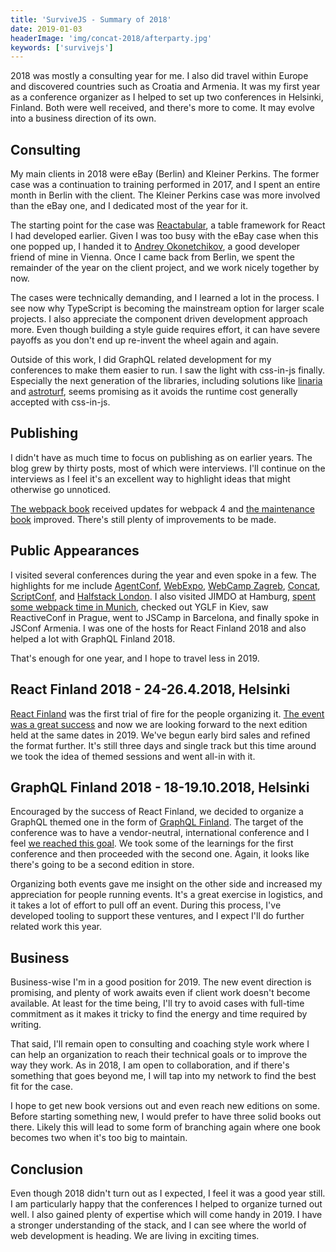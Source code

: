 ```yaml
---
title: 'SurviveJS - Summary of 2018'
date: 2019-01-03
headerImage: 'img/concat-2018/afterparty.jpg'
keywords: ['survivejs']
---
```


2018 was mostly a consulting year for me. I also did travel within Europe and discovered countries such as Croatia and Armenia. It was my first year as a conference organizer as I helped to set up two conferences in Helsinki, Finland. Both were well received, and there's more to come. It may evolve into a business direction of its own.

## Consulting

My main clients in 2018 were eBay (Berlin) and Kleiner Perkins. The former case was a continuation to training performed in 2017, and I spent an entire month in Berlin with the client. The Kleiner Perkins case was more involved than the eBay one, and I dedicated most of the year for it.

The starting point for the case was [Reactabular](https://reactabular.js.org), a table framework for React I had developed earlier. Given I was too busy with the eBay case when this one popped up, I handed it to [Andrey Okonetchikov](https://okonet.ru/), a good developer friend of mine in Vienna. Once I came back from Berlin, we spent the remainder of the year on the client project, and we work nicely together by now.

The cases were technically demanding, and I learned a lot in the process. I see now why TypeScript is becoming the mainstream option for larger scale projects. I also appreciate the component driven development approach more. Even though building a style guide requires effort, it can have severe payoffs as you don't end up re-invent the wheel again and again.

Outside of this work, I did GraphQL related development for my conferences to make them easier to run. I saw the light with css-in-js finally. Especially the next generation of the libraries, including solutions like [linaria](https://www.npmjs.com/package/linaria) and [astroturf](https://www.npmjs.com/package/astroturf), seems promising as it avoids the runtime cost generally accepted with css-in-js.

## Publishing

I didn't have as much time to focus on publishing as on earlier years. The blog grew by thirty posts, most of which were interviews. I'll continue on the interviews as I feel it's an excellent way to highlight ideas that might otherwise go unnoticed.

[The webpack book](/webpack/) received updates for webpack 4 and [the maintenance book](/maintenance/) improved. There's still plenty of improvements to be made.

## Public Appearances

I visited several conferences during the year and even spoke in a few. The highlights for me include [AgentConf](/blog/agentconf-2018/), [WebExpo](/blog/webexpo-2018/), [WebCamp Zagreb](/blog/webcampzg-2018/), [Concat](/blog/concat-2018/), [ScriptConf](/blog/scriptconf-2018/), and [Halfstack London](/blog/halfstack-2018/). I also visited JIMDO at Hamburg, [spent some webpack time in Munich](/blog/webpack-in-munich-may-2018/), checked out YGLF in Kiev, saw ReactiveConf in Prague, went to JSCamp in Barcelona, and finally spoke in JSConf Armenia. I was one of the hosts for React Finland 2018 and also helped a lot with GraphQL Finland 2018.

That's enough for one year, and I hope to travel less in 2019.

## React Finland 2018 - 24-26.4.2018, Helsinki

[React Finland](https://react-finland.fi/) was the first trial of fire for the people organizing it. [The event was a great success](https://medium.com/react-finland/react-finland-2018-lessons-learned-754a5f29067c) and now we are looking forward to the next edition held at the same dates in 2019. We've begun early bird sales and refined the format further. It's still three days and single track but this time around we took the idea of themed sessions and went all-in with it.

## GraphQL Finland 2018 - 18-19.10.2018, Helsinki

Encouraged by the success of React Finland, we decided to organize a GraphQL themed one in the form of [GraphQL Finland](https://graphql-finland.fi/). The target of the conference was to have a vendor-neutral, international conference and I feel [we reached this goal](https://medium.com/graphql-finland/summary-of-graphql-finland-2018-a769460ebfdd). We took some of the learnings for the first conference and then proceeded with the second one. Again, it looks like there's going to be a second edition in store.

Organizing both events gave me insight on the other side and increased my appreciation for people running events. It's a great exercise in logistics, and it takes a lot of effort to pull off an event. During this process, I've developed tooling to support these ventures, and I expect I'll do further related work this year.

## Business

Business-wise I'm in a good position for 2019. The new event direction is promising, and plenty of work awaits even if client work doesn't become available. At least for the time being, I'll try to avoid cases with full-time commitment as it makes it tricky to find the energy and time required by writing.

That said, I'll remain open to consulting and coaching style work where I can help an organization to reach their technical goals or to improve the way they work. As in 2018, I am open to collaboration, and if there's something that goes beyond me, I will tap into my network to find the best fit for the case.

I hope to get new book versions out and even reach new editions on some. Before starting something new, I would prefer to have three solid books out there. Likely this will lead to some form of branching again where one book becomes two when it's too big to maintain.

## Conclusion

Even though 2018 didn't turn out as I expected, I feel it was a good year still. I am particularly happy that the conferences I helped to organize turned out well. I also gained plenty of expertise which will come handy in 2019. I have a stronger understanding of the stack, and I can see where the world of web development is heading. We are living in exciting times.
